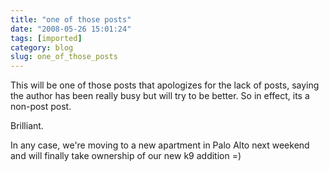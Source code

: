 ```yaml
---
title: "one of those posts"
date: "2008-05-26 15:01:24"
tags: [imported]
category: blog
slug: one_of_those_posts
---
```


This will be one of those posts that apologizes for the lack of posts, saying the author has been really busy but will try to be better. So in effect, its a non-post post.

Brilliant.

In any case, we're moving to a new apartment in Palo Alto next weekend and will finally take ownership of our new k9 addition =)
